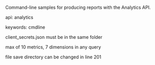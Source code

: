 Command-line samples for producing reports with the Analytics API.

api: analytics

keywords: cmdline

client_secrets.json must be in the same folder

max of 10 metrics, 7 dimensions in any query

file save directory can be changed in line 201
